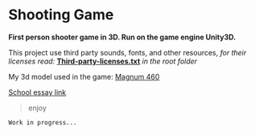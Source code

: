 # Shooting Game

__First person shooter game in 3D. Run on the game engine Unity3D.__

This project use third party sounds, fonts, and other resources, _for their licenses read:_ [**Third-party-licenses.txt**](https://github.com/TheGoodFella/ShootingGame/blob/master/Third-party-licenses.md) _in the root folder_

My 3d model used in the game: [Magnum 460](https://github.com/TheGoodFella/magnum460Blend)<br/>

[School essay link](http://tesine.marconirovereto.it/dettagli.html?2016.5BI.9)

>enjoy

```
Work in progress...
```
